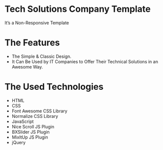 # Tech Solutions Company Template
It’s a Non-Responsive Template

# The Features
* The Simple & Classic Design.
* It Can Be Used by IT Companies to Offer Their Technical Solutions in an Awesome Way.

# The Used Technologies
* HTML
* CSS
* Font Awesome CSS Library
* Normalize CSS Library
* JavaScript
* Nice Scroll JS Plugin
* BXSlider JS Plugin
* MixItUp JS Plugin
* jQuery
